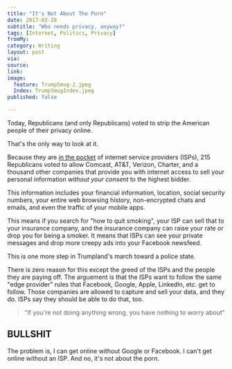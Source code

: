 ```yaml
---
title: "It's Not About The Porn"
date: 2017-03-28
subtitle: "Who needs privacy, anyway?"
tags: [Internet, Politics, Privacy]
fromMy: 
category: Writing
layout: post
via: 
source: 
link: 
image:
  feature: TrumpSmug-2.jpeg
  Index: TrumpSmugIndex.jpeg
published: false

---
```

Today, Republicans (and only Republicans) voted to strip the American people of their privacy online.

That's the only way to look at it.

<!-- more -->

Because they are [in the pocket](https://motherboard.vice.com/en_us/article/why-marsha-blackburns-rise-is-bad-news-for-net-neutrality-and-science) of internet service providers (ISPs), 215 Republicans voted to allow Comcast, AT&T, Verizon, Charter, and a thousand other companies that provide you with internet access to sell your personal information *without your consent* to the highest bidder.

This information includes your financial information, location, social security numbers, your entire web browsing history, non-encrypted chats and emails, and even the traffic of your mobile apps. 

This means if you search for "how to quit smoking", your ISP can sell that to your insurance company, and the insurance company can raise your rate or drop you for being a smoker. It means that ISPs can see your private messages and drop more creepy ads into your Facebook newsfeed. 

This is one more step in Trumpland's march toward a police state.

There is zero reason for this except the greed of the ISPs and the people they are paying off. The arguement is that the ISPs want to follow the same "edge provider" rules that Facebook, Google, Apple, LinkedIn, etc. get to follow. Those companies are allowed to capture and sell your data, and they do. ISPs say they should be able to do that, too.

>"If you're not doing anything wrong, you have nothing to worry about"

## BULLSHIT
The problem is, I can get online without Google or Facebook. I can't get online without an ISP. And no, it's not about the porn. 
<!-- #Internet, #Politics, #Privacy -->
